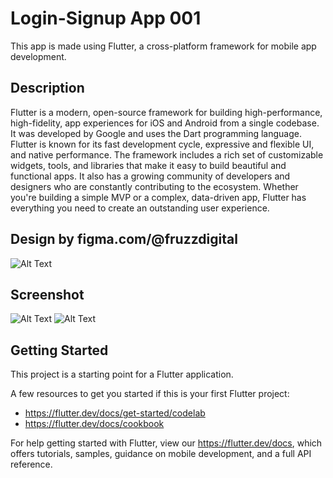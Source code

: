 # Login-Signup App 001

This app is made using Flutter, a cross-platform framework for mobile app development.

## Description

Flutter is a modern, open-source framework for building high-performance, high-fidelity, app experiences for iOS and Android from a single codebase. It was developed by Google and uses the Dart programming language. Flutter is known for its fast development cycle, expressive and flexible UI, and native performance. The framework includes a rich set of customizable widgets, tools, and libraries that make it easy to build beautiful and functional apps. It also has a growing community of developers and designers who are constantly contributing to the ecosystem. Whether you're building a simple MVP or a complex, data-driven app, Flutter has everything you need to create an outstanding user experience.

## Design by figma.com/@fruzzdigital
![Alt Text](assets/screenshots/image.jpg)
## Screenshot

![Alt Text](assets/screenshots/image.jpg)
![Alt Text](assets/screenshots/image2.png)

## Getting Started

This project is a starting point for a Flutter application.

A few resources to get you started if this is your first Flutter project:

- https://flutter.dev/docs/get-started/codelab
- https://flutter.dev/docs/cookbook

For help getting started with Flutter, view our
https://flutter.dev/docs, which offers tutorials,
samples, guidance on mobile development, and a full API reference.
